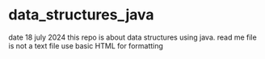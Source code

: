 # data_structures_java
date 18 july 2024
this repo is about data structures using java.
read me file is not a text file use basic HTML for formatting
